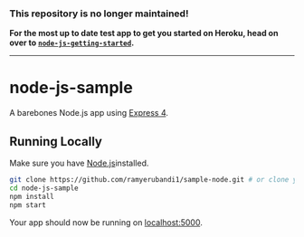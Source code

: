 ### This repository is no longer maintained!

**For the most up to date test app to get you started on Heroku, head on over to [`node-js-getting-started`](https://github.com/heroku/node-js-getting-started).**

---

# node-js-sample

A barebones Node.js app using [Express 4](http://expressjs.com/).

## Running Locally

Make sure you have [Node.js](http://nodejs.org/)installed.

```sh
git clone https://github.com/ramyerubandi1/sample-node.git # or clone your own fork
cd node-js-sample
npm install
npm start
```

Your app should now be running on [localhost:5000](http://localhost:5000/).


